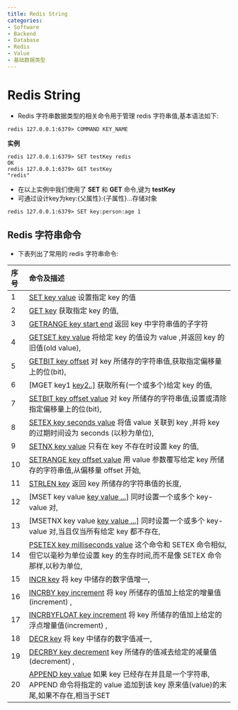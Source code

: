```yaml
---
title: Redis String
categories:
- Software
- Backend
- Database
- Redis
- Value
- 基础数据类型
---
```

# Redis String

- Redis 字符串数据类型的相关命令用于管理 redis 字符串值,基本语法如下:

```
redis 127.0.0.1:6379> COMMAND KEY_NAME
```

**实例**

```
redis 127.0.0.1:6379> SET testKey redis
OK
redis 127.0.0.1:6379> GET testKey
"redis"
```

- 在以上实例中我们使用了 **SET** 和 **GET** 命令,键为 **testKey**
- 可通过设计key为key:{父属性}:{子属性}...存储对象

```
redis 127.0.0.1:6379> SET key:person:age 1
```

## Redis 字符串命令

- 下表列出了常用的 redis 字符串命令:

| 序号 | 命令及描述                                                   |
| :--- | :----------------------------------------------------------- |
| 1    | [SET key value](https://www.runoob.com/redis/strings-set.html)  设置指定 key 的值 |
| 2    | [GET key](https://www.runoob.com/redis/strings-get.html)  获取指定 key 的值, |
| 3    | [GETRANGE key start end](https://www.runoob.com/redis/strings-getrange.html)  返回 key 中字符串值的子字符 |
| 4    | [GETSET key value](https://www.runoob.com/redis/strings-getset.html) 将给定 key 的值设为 value ,并返回 key 的旧值(old value), |
| 5    | [GETBIT key offset](https://www.runoob.com/redis/strings-getbit.html) 对 key 所储存的字符串值,获取指定偏移量上的位(bit), |
| 6    | [MGET key1 [key2..\]](https://www.runoob.com/redis/strings-mget.html) 获取所有(一个或多个)给定 key 的值, |
| 7    | [SETBIT key offset value](https://www.runoob.com/redis/strings-setbit.html) 对 key 所储存的字符串值,设置或清除指定偏移量上的位(bit), |
| 8    | [SETEX key seconds value](https://www.runoob.com/redis/strings-setex.html) 将值 value 关联到 key ,并将 key 的过期时间设为 seconds (以秒为单位), |
| 9    | [SETNX key value](https://www.runoob.com/redis/strings-setnx.html) 只有在 key 不存在时设置 key 的值, |
| 10   | [SETRANGE key offset value](https://www.runoob.com/redis/strings-setrange.html) 用 value 参数覆写给定 key 所储存的字符串值,从偏移量 offset 开始, |
| 11   | [STRLEN key](https://www.runoob.com/redis/strings-strlen.html) 返回 key 所储存的字符串值的长度, |
| 12   | [MSET key value [key value ...\]](https://www.runoob.com/redis/strings-mset.html) 同时设置一个或多个 key-value 对, |
| 13   | [MSETNX key value [key value ...\]](https://www.runoob.com/redis/strings-msetnx.html)  同时设置一个或多个 key-value 对,当且仅当所有给定 key 都不存在, |
| 14   | [PSETEX key milliseconds value](https://www.runoob.com/redis/strings-psetex.html) 这个命令和 SETEX 命令相似,但它以毫秒为单位设置 key 的生存时间,而不是像 SETEX 命令那样,以秒为单位, |
| 15   | [INCR key](https://www.runoob.com/redis/strings-incr.html) 将 key 中储存的数字值增一, |
| 16   | [INCRBY key increment](https://www.runoob.com/redis/strings-incrby.html) 将 key 所储存的值加上给定的增量值(increment) , |
| 17   | [INCRBYFLOAT key increment](https://www.runoob.com/redis/strings-incrbyfloat.html) 将 key 所储存的值加上给定的浮点增量值(increment) , |
| 18   | [DECR key](https://www.runoob.com/redis/strings-decr.html) 将 key 中储存的数字值减一, |
| 19   | [DECRBY key decrement](https://www.runoob.com/redis/strings-decrby.html) key 所储存的值减去给定的减量值(decrement) , |
| 20   | [APPEND key value](https://www.runoob.com/redis/strings-append.html) 如果 key 已经存在并且是一个字符串, APPEND 命令将指定的 value 追加到该 key 原来值(value)的末尾,如果不存在,相当于SET |
